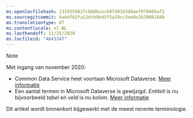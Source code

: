 ```yaml
---
ms.openlocfilehash: 133555881fcbb0bcecb0749343d0aef970405af2
ms.sourcegitcommit: 6a6df62fa12dcb9bd5f5a39cc3ee0e2b3988184b
ms.translationtype: HT
ms.contentlocale: nl-NL
ms.lasthandoff: 11/25/2020
ms.locfileid: "4643347"
---
```

> [!NOTE]
> Met ingang van november 2020:
> - Common Data Service heet voortaan Microsoft Dataverse. [Meer informatie](https://aka.ms/PAuAppBlog)
> - Een aantal termen in Microsoft Dataverse is gewijzigd. *Entiteit* is nu bijvoorbeeld *tabel* en *veld* is nu *kolom*. [Meer informatie](https://go.microsoft.com/fwlink/?linkid=2147247)
>
> Dit artikel wordt binnenkort bijgewerkt met de meest recente terminologie.

